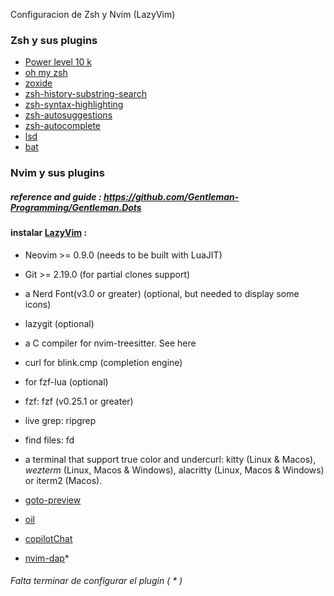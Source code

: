 Configuracion de Zsh y Nvim (LazyVim)
### Zsh y sus plugins
 - [Power level 10 k](https://github.com/romkatv/powerlevel10k)
 - [oh my zsh](https://github.com/ohmyzsh/ohmyzsh)
 - [zoxide]( https://github.com/ajeetdsouza/zoxide )
 - [zsh-history-substring-search]( https://github.com/zsh-users/zsh-history-substring-search )
 - [zsh-syntax-highlighting]( https://github.com/zsh-users/zsh-syntax-highlighting )
 - [zsh-autosuggestions]( https://github.com/zsh-users/zsh-autosuggestions )
 - [zsh-autocomplete]( https://github.com/marlonrichert/zsh-autocomplete )
 - [lsd]( https://github.com/lsd-rs/lsd )
 - [bat]( https://github.com/sharkdp/bat )

### Nvim y sus plugins

  ##### reference and guide : https://github.com/Gentleman-Programming/Gentleman.Dots
  
  #### instalar [LazyVim](https://www.lazyvim.org ) :
  - Neovim >= 0.9.0 (needs to be built with LuaJIT)
  - Git >= 2.19.0 (for partial clones support)
  - a Nerd Font(v3.0 or greater) (optional, but needed to display some icons)
  - lazygit (optional)
  - a C compiler for nvim-treesitter. See here
  - curl for blink.cmp (completion engine)
  - for fzf-lua (optional)
  - fzf: fzf (v0.25.1 or greater)
  - live grep: ripgrep
  - find files: fd
  - a terminal that support true color and undercurl: kitty (Linux & Macos), *wezterm* (Linux, Macos & Windows), alacritty (Linux, Macos & Windows) or iterm2 (Macos).

 - [goto-preview]( https://github.com/rmagatti/goto-preview )
 - [oil]( https://github.com/stevearc/oil.nvim )
 - [copilotChat](https://github.com/CopilotC-Nvim/CopilotChat.nvim)
 - [nvim-dap](https://github.com/mfussenegger/nvim-dap)*


###### Falta terminar de configurar el plugin ( * )
